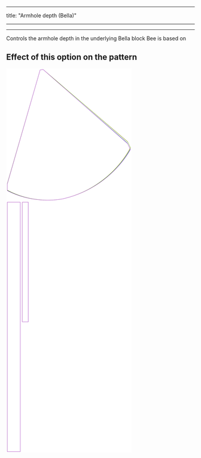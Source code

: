 ***

title: "Armhole depth (Bella)"

***

***

Controls the armhole depth in the underlying Bella block Bee is based on

## Effect of this option on the pattern

![This image shows the effect of this option by superimposing several variants that have a different value for this option](bee_armholedepth_sample.svg "Effect of this option on the pattern")

